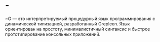 # -
~G — это интерпретируемый процедурный язык программирования с динамической типизацией, разработанный Grepleon. Язык ориентирован на простоту, минималистичный синтаксис и быстрое прототипирование консольных приложений.
